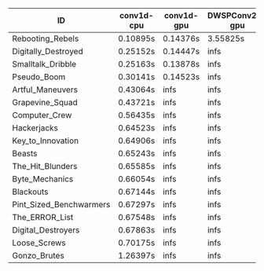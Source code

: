 |ID|conv1d-cpu|conv1d-gpu|DWSPConv2D-gpu|gemm-gpu|avg|
|-|-|-|-|-|-|
|Rebooting_Rebels|0.10895s|0.14376s|3.55825s|1.90717s|1.42953s|
|Digitally_Destroyed|0.25152s|0.14447s|infs|4.79995s|infs|
|Smalltalk_Dribble|0.25163s|0.13878s|infs|2.13757s|infs|
|Pseudo_Boom|0.30141s|0.14523s|infs|4.72198s|infs|
|Artful_Maneuvers|0.43064s|infs|infs|4.76461s|infs|
|Grapevine_Squad|0.43721s|infs|infs|4.62667s|infs|
|Computer_Crew|0.56435s|infs|infs|4.64313s|infs|
|Hackerjacks|0.64523s|infs|infs|4.80885s|infs|
|Key_to_Innovation|0.64906s|infs|infs|4.79487s|infs|
|Beasts|0.65243s|infs|infs|4.77384s|infs|
|The_Hit_Blunders|0.65585s|infs|infs|4.84974s|infs|
|Byte_Mechanics|0.66054s|infs|infs|4.60330s|infs|
|Blackouts|0.67144s|infs|infs|4.75575s|infs|
|Pint_Sized_Benchwarmers|0.67297s|infs|infs|4.81582s|infs|
|The_ERROR_List|0.67548s|infs|infs|4.75149s|infs|
|Digital_Destroyers|0.67863s|infs|infs|4.75607s|infs|
|Loose_Screws|0.70175s|infs|infs|4.82444s|infs|
|Gonzo_Brutes|1.26397s|infs|infs|4.79965s|infs|
